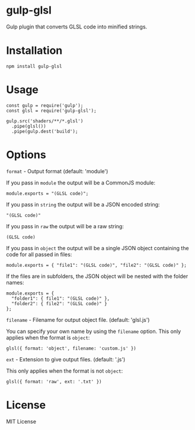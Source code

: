 # gulp-glsl
Gulp plugin that converts GLSL code into minified strings.

# Installation

```
npm install gulp-glsl
```

# Usage

```
const gulp = require('gulp');
const glsl = require('gulp-glsl');

gulp.src('shaders/**/*.glsl')
  .pipe(glsl())
  .pipe(gulp.dest('build');
```

# Options

`format` - Output format (default: 'module')

If you pass in `module` the output will be a CommonJS module:

```
module.exports = "(GLSL code)";
```

If you pass in `string` the output will be a JSON encoded string:

```
"(GLSL code)"
```

If you pass in `raw` the output will be a raw string:

```
(GLSL code)
```

If you pass in `object` the output will be a single JSON object containing
the code for all passed in files:

```
module.exports = { "file1": "(GLSL code)", "file2": "(GLSL code)" };
```

If the files are in subfolders, the JSON object will be nested with the folder names:

```
module.exports = {
  "folder1": { file1": "(GLSL code)" },
  "folder2": { file2": "(GLSL code)" }
};
```

`filename` - Filename for output object file. (default: 'glsl.js')

You can specify your own name by using the `filename` option. This only applies when 
the format is `object`:

```
glsl({ format: 'object', filename: 'custom.js' })
```

`ext` - Extension to give output files. (default: '.js')

This only applies when the format is not `object`:

```
glsl({ format: 'raw', ext: '.txt' })
```

# License

MIT License